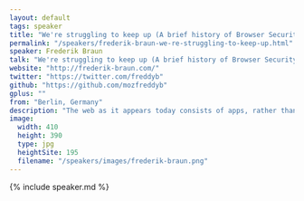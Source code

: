 ```yaml
---
layout: default
tags: speaker
title: "We're struggling to keep up (A brief history of Browser Security Features) – Frederik Braun"
permalink: "/speakers/frederik-braun-we-re-struggling-to-keep-up.html"
speaker: Frederik Braun
talk: "We're struggling to keep up (A brief history of Browser Security Features)"
website: "http://frederik-braun.com/"
twitter: "https://twitter.com/freddyb"
github: "https://github.com/mozfreddyb"
gplus: ""
from: "Berlin, Germany"
description: "The web as it appears today consists of apps, rather than hypertext.\n\nRecent additions to HTML5 APIs and the web application landscape raises the stakes for browser security: The attacker may now easily shift their target to active browsing sessions rather than the underlying operating system.\n\nThis talk covers the browser security model as it currently stands in modern user agents. After discussing legacy as well as recently added features, it will also present some expected enhancements in the browser security landscape. Following this overview, common bypasses and shortcomings of these security mechanisms will be discussed."
image:
  width: 410
  height: 390
  type: jpg
  heightSite: 195
  filename: "/speakers/images/frederik-braun.png"
---
```


{% include speaker.md %}
